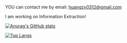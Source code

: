 YOU can contact me by email: huangzy0312@gmail.com

I am working on Information Extraction!

[![Anurag's GitHub stats](https://github-readme-stats.vercel.app/api?username=hzy312&show_icons=true&count_private=true&theme=synthwave)](https://github.com/anuraghazra/github-readme-stats)

[![Top Langs](https://github-readme-stats.vercel.app/api/top-langs/?username=hzy312&hide=javascript,html,css&theme=synthwave)](https://github.com/anuraghazra/github-readme-stats)
